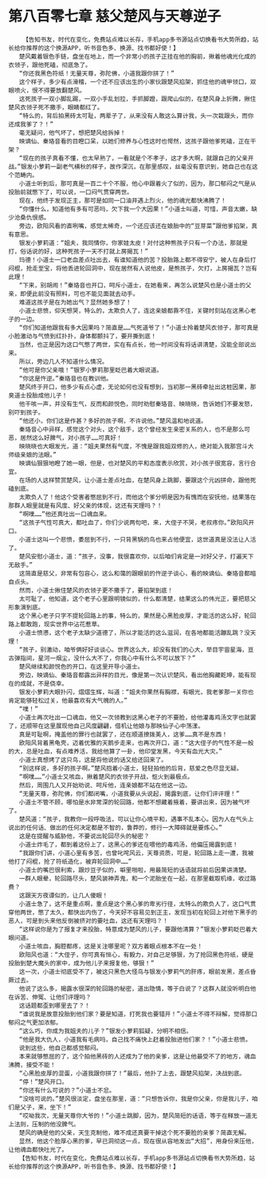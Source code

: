 # 第八百零七章 慈父楚风与天尊逆子
        【告知书友，时代在变化，免费站点难以长存，手机app多书源站点切换看书大势所趋，站长给你推荐的这个换源APP，听书音色多、换源、找书都好使！】
       楚风戴着银色手链，盘坐在地上，而一个非常小的孩子正挂在他的胸前，揪着他魂光化成的衣领子，跟他死磕，彻底急了。
       “你还我黑色符纸！无量天尊，弥陀佛，小道我跟你拼了！”
       这个样子，多少有点滑稽，一个还不应该出生的小家伙跟楚风掐架，抓住他的魂甲领口，双眼喷火，恨不得要放翻楚风。
       这死孩子一双小脚乱踢，一双小手乱划拉，手抓脚蹬，跟爬山似的，在楚风身上折腾，揪住楚风衣领子死不撒手，眼睛都红了。
       “特么的，背后拍黑砖太可耻，两辈子了，从来没有人敢这么算计我，头一次栽跟头，而你还成我爹了？！”
       毫无疑问，他气坏了，想把楚风给拆掉！
       映谪仙、秦珞音看的目瞪口呆，以她们修养与心性这时也愕然，这孩子跟他爹死磕，正在干架？
       “现在的孩子真看不懂，也太早熟了，一看就是个不孝子，这才多大啊，就跟自己的父亲开战。”银发小萝莉一副老气横秋的样子，故作深沉，在那里感叹，丝毫没有意识到，她自己也在这个范畴内。
       小道士听到后，那可真是一百二十个不服，他心中跟着火了似的，因为，那口郁闷之气是从投胎前就憋下了，可以说，一口闷气贯穿两世。
       现在，他终于发现正主，那可是如同一口油井遇上烈火，他的魂光都快沸腾了！
       “你懂什么，知道他有多有可恶吗，欠下我一个大因果！”小道士叫道，可惜，声音太嫩，缺少沧桑仇恨感。
       旁边，欧阳风看的直咧嘴，感觉太稀奇，一个还应该还在娘胎中的“豆芽菜”跟他爹掐架，真有意思。
       银发小萝莉道：“姐夫，我同情你，你家娃太皮！对付这种熊孩子只有一个办法，那就是打，俗话说的好，这种死孩子一天不打就上房揭瓦！”
       玛德！小道士一口老血差点吐出去，有谁知道他的苦？投胎路上都不得安宁，被人在身后打闷棍，抢走至宝，将他丢进轮回洞中，现在居然有人说他皮，是熊孩子，欠打，上房揭瓦？岂有此理！
       “下来，别胡闹！”秦珞音也开口，呵斥小道士，在她看来，再怎么说楚风也是小道士的父亲，即便此前没有照料，可也不能见面就去动手。
       难道这孩子是在为她出气？显然她多想了！
       小道士悲愤，仰天想哭，特么的，太欺负人了，连这亲娘都靠不住，关键时刻站在这黑心老子的一边。
       “你们知道他跟我有多大因果吗？简直是……气死道爷了！”小道士拎着楚风衣领子，那可真是小脸激动与气愤到红扑扑，身体都颤抖了，要开撕到底！
       当然，也正是因为这口气憋了两世，实在有点长，他一时间没有将话讲清楚，没能全部说出来。
       所以，旁边几人不知道什么情况。
       “他可是你父亲哦！”银罗小萝莉那里眨巴着大眼说道。
       “你这是忤逆。”秦珞音也在教训他。
       楚风终于开口，他多少有点心虚，无论如何也没有想到，当初那一黑砖牵扯出这桩因果，那臭道士投胎成他儿子！
       他干咳一声，并没有生气，反而和颜悦色，同时劝慰秦珞音、映晓晓，告诉她们不要发怒，别吓到孩子。
       “他还小，你们这是作甚？多好的孩子啊，不许说他。”楚风温和地说道。
       秦珞音心中异样，感觉这个对头，这个敌手，这个曾经发生亲密关系的人，也不是那么可恶，居然这么好脾气，对小孩子……可真好！
       映晓晓也大眼发光，道：“姐夫果然有气度，不愧是跟我姐双修的人，绝对能入我那宫斗大师级亲娘的法眼。”
       映谪仙狠狠地瞪了她一眼，但是，也对楚风的平和态度表示欣赏，对小孩子很宽容，言行合宜。
       在场的人这样赞赏楚风，让小道士差点吐血，在楚风身上跳脚，要跟这个元凶拼命，跟他死磕到底。
       太欺负人了！他这个受害者憋屈到不行，而他这个爹分明是因为有愧而在安抚他，结果落在那群人眼里就是有风度、好父亲的体现，这还有天理吗？！
       “啊噗……”他还真吐出一口魂血来。
       “这孩子气性可真大，都吐血了，你们少说两句吧，来，大侄子不哭，老叔疼你。”欧阳风开口。
       小道士这叫一个悲愤，委屈到不行，一只背黑锅的鸟也来占他便宜，这世道真是没法让人活了。
       楚风安慰小道士，道：“孩子，没事，我很喜欢你，以后咱们肯定是一对好父子，打遍天下无敌手。”
       这简直是慈父，非常有包容心，这么和蔼的跟眼前的忤逆子谈心，看的映谪仙、秦珞音都暗自点头。
       然而，小道士揪住楚风的衣领子更不撒手了，要掐架到底！
       太可耻了，他知道，这个老子心里跟明镜似的，什么都清楚，结果这么的伟光正，要把慈父形象演到底。
       这个黑心老子只字不提轮回路上的事，特么的，果然是心黑脸皮厚，才能活的这么好，轮回路上都敢跑，现实世界中沾花惹草。
       小道士愤懑，这个老子太缺少道德了，所以才能活的这么滋润，在各地都能活蹦乱跳？没天理！
       “孩子，别激动，咱爷俩好好谈谈心。世界这么大，却没有我们的心大，举目宇宙星海，亘古弹指间，星河一烟尘，没什么大不了，你我心中有什么不可以放下？”
       楚风继续和颜悦色的开口，在这里开导小道士。
       旁边，映谪仙、秦珞音都露出异样的目光，像是第一次认识楚风，看出他胸藏乾坤，能有现在的成就，不是侥幸。
       银发小萝莉大眼扑闪，熠熠生辉，叫道：“姐夫你果然有胸襟，有眼光，我老爹那一关你也肯定能够轻松过关，他最喜欢有大气魄的人。”
       “噗！”
       小道士再次吐出一口魂血，他又一次领教到这黑心老子的不要脸，给他灌毒鸡汤文字也就罢了，还顺带在这里展现他自己风度翩翩，借机让他娘与那映仙子心中荡漾。
       真是可耻啊，掩盖他的罪行也就罢了，还在顺道撩拨美人，这爹……真不是东西！
       欧阳风背着黑龟壳，迈着优雅的天鹅步走来，也再次开口，道：“这大侄子的气性不是一般的大，总是吐血，有点难养活，我给他算了一卦，他印堂发黑，今天有血光大灾。”
       小道士真想烤了这只鸟，这是将他说的话又给还回来了。
       “别这样说，多好的孩子啊。”楚风抱着小道士，轻轻拍他的后背，慈爱之色尽显无疑。
       “啊噗……”小道士又咳血，揪着楚风的衣领子开战，怄火到最极点。
       然后，周围几人又开始劝说、呵斥他，连亲娘都不站在他这一边。
       “无量天尊，弥陀佛，你们都闭嘴，小道我要从头说起，揭露到底，让你们评评理！”
       小道士不管不顾，哪怕是水非常深的轮回路，他都不想藏着掖着，要讲出来，因为被气坏了。
       楚风道：“孩子，我教你一段呼吸法，可以让你心境平和，遇事不乱本心。因为人在气头上说出的任何话、做出的任何决定都是不智的，鲁莽的，修行一大障碍就是要炼心。”
       这是在提醒与威胁他，不要说出轮回尽头的秘密？
       小道士炸毛了，都到着这份上了，这黑心的爹还在喂他的毒鸡汤，他偏压揭露到底！
       “我跟你们讲，小道心里有多苦，也曾叱咤风云，天尊资质，可是，轮回路上走一遭，我被他打了闷棍，抢了符纸造化，被弃轮回洞中……”
       小道士的嘴巴很利索，跟炒豆子似的，噼里啪啦，用最简短的话语就将前后因果讲清楚。
       一群人眼晕，轮回路尽头，楚风装神弄鬼，和一个泥胎坐在一起，在那里截取机缘，收过路费？
       这跟天方夜谭似的，让几人傻眼！
       小道士急了，这不是重点啊，重点是这个黑心爹的卑劣行径，太特么的欺负人了，这口气贯穿他两世，憋了太久，都快出内伤了，今天好不容易见到正主，发现当初在轮回上对他下黑手的恶人，可是到头来他反倒被挤对的要吐血，这还有天理吗？！
       “这样说你是为了报复才来投胎，特意成为楚风的儿子，要跟他清算？”银发小萝莉眨巴着大眼问道。
       小道士咳血，胸腔都疼，这是关注哪里呢？双方着眼点根本不在一处！
       欧阳风也道：“大侄子，你可真有恒心，有毅力，对自己足够狠，为了抢回黑色符纸，硬是投胎到楚大魔头的家中，成为他儿子来报复他，够狠！”
       这一次，小道士彻底受不了，被这只黑色大怪鸟与银发小萝莉气的肝疼，眼前发黑，差点昏厥过去。
       他说了这么多，揭露水很深的轮回路的秘密，道出隐情，等于白说了？这群人就没听明白他在诉苦、伸冤、让他们评理吗？
       这话题都歪到哪里去了？！
       “谁说我是故意投胎到他们家？要是知道，打死我也要错开！”小道士不得不辩解，觉得那口郁闷之气更加浓郁。
       “这么巧，你成为我姐夫的儿子？”银发小萝莉狐疑，分明不相信。
       “他是我大仇人，小道我有毛病吗，自己找不痛快上赶着投胎进他们家？！”小道士悲愤。
       说到这些，他自己都感觉郁闷。
       本来就够憋屈的了，这个拍他黑砖的人还成为了他的亲爹，这是让他最受不了的地方，魂血沸腾，接受不能！
       “心黑脸皮厚的混蛋，小道我跟你拼了！”最后，他扑了上去，跟楚风掐架，决战到底。
       “停！”楚风开口。
       “你还有什么可说的？”小道士不忿。
       “没啥可说的。”楚风很淡定，盘坐在那里，道：“只想告诉你，我是你父亲，你是我儿子，咱们是父子，来，坐下！”
       “哎呦我次，无量天尊你大爷的！”小道士跳脚，因为，楚风简短的话语，等于在释放一道无上法则，压制的他没脾气。
       楚风的确是他的父亲，天生克制他，难不成还真要干掉这个死不要脸的亲爹？简直无解。
       显然，他这个脸厚心黑的爹，早已洞彻这一点，现在很从容地发出“大招”，用身份来压他，让他魂血都快吐光了。
       【告知书友，时代在变化，免费站点难以长存，手机app多书源站点切换看书大势所趋，站长给你推荐的这个换源APP，听书音色多、换源、找书都好使！】